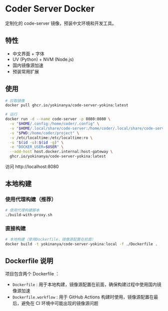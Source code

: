 # Coder Server Docker

定制化的 code-server 镜像，预装中文环境和开发工具。

## 特性

- 中文界面 + 字体
- UV (Python) + NVM (Node.js)
- 国内镜像源加速
- 预装常用扩展

## 使用

```bash
# 拉取镜像
docker pull ghcr.io/yokinanya/code-server-yokina:latest

# 运行
docker run -d --name code-server -p 8080:8080 \
  -v "$HOME/.config:/home/coder/.config" \
  -v "$HOME/.local/share/code-server:/home/coder/.local/share/code-server" \
  -v "$PWD:/home/coder/project" \
  -v /etc/localtime:/etc/localtime:ro \
  -u "$(id -u):$(id -g)" \
  -e "DOCKER_USER=$USER" \
  --add-host host.docker.internal:host-gateway \
  ghcr.io/yokinanya/code-server-yokina:latest
```

访问 http://localhost:8080

## 本地构建

### 使用代理构建（推荐）
```bash
# 使用代理构建脚本
./build-with-proxy.sh
```

### 直接构建
```bash
# 本地构建（使用Dockerfile，镜像源配置在前面）
docker build -t yokinanya/code-server-yokina:local -f ./Dockerfile .
```

## Dockerfile 说明

项目包含两个 Dockerfile ：

- `Dockerfile` : 用于本地构建，镜像源配置在前面，确保构建过程中使用国内镜像源加速
- `Dockerfile.workflow` : 用于 GitHub Actions 构建时使用，镜像源配置在最后，避免在 CI 环境中可能出现的镜像源问题
